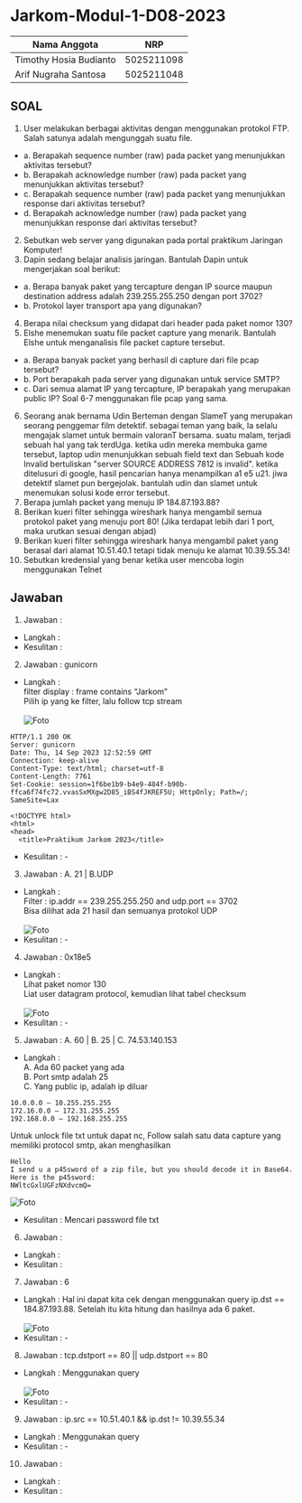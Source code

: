 # Jarkom-Modul-1-D08-2023

Nama Anggota | NRP
------------------- | --------------		
Timothy Hosia Budianto | 5025211098
Arif Nugraha Santosa | 5025211048

## SOAL
1. User melakukan berbagai aktivitas dengan menggunakan protokol FTP. Salah satunya
adalah mengunggah suatu file.
- a. Berapakah sequence number (raw) pada packet yang menunjukkan aktivitas
tersebut?
- b. Berapakah acknowledge number (raw) pada packet yang menunjukkan aktivitas
tersebut?
- c. Berapakah sequence number (raw) pada packet yang menunjukkan response
dari aktivitas tersebut?
- d. Berapakah acknowledge number (raw) pada packet yang menunjukkan response
dari aktivitas tersebut?
2. Sebutkan web server yang digunakan pada portal praktikum Jaringan Komputer!
3. Dapin sedang belajar analisis jaringan. Bantulah Dapin untuk mengerjakan soal berikut:
- a. Berapa banyak paket yang tercapture dengan IP source maupun destination
address adalah 239.255.255.250 dengan port 3702?
- b. Protokol layer transport apa yang digunakan?
4. Berapa nilai checksum yang didapat dari header pada paket nomor 130?
5. Elshe menemukan suatu file packet capture yang menarik. Bantulah Elshe untuk
menganalisis file packet capture tersebut.
- a. Berapa banyak packet yang berhasil di capture dari file pcap tersebut?
- b. Port berapakah pada server yang digunakan untuk service SMTP?
- c. Dari semua alamat IP yang tercapture, IP berapakah yang merupakan public IP?
Soal 6-7 menggunakan file pcap yang sama.
6. Seorang anak bernama Udin Berteman dengan SlameT yang merupakan seorang
penggemar film detektif. sebagai teman yang baik, Ia selalu mengajak slamet untuk
bermain valoranT bersama. suatu malam, terjadi sebuah hal yang tak terdUga. ketika
udin mereka membuka game tersebut, laptop udin menunjukkan sebuah field text dan
Sebuah kode Invalid bertuliskan "server SOURCE ADDRESS 7812 is invalid". ketika
ditelusuri di google, hasil pencarian hanya menampilkan a1 e5 u21. jiwa detektif slamet
pun bergejolak. bantulah udin dan slamet untuk menemukan solusi kode error tersebut.
7. Berapa jumlah packet yang menuju IP 184.87.193.88?
8. Berikan kueri filter sehingga wireshark hanya mengambil semua protokol paket yang
menuju port 80! (Jika terdapat lebih dari 1 port, maka urutkan sesuai dengan abjad)
9. Berikan kueri filter sehingga wireshark hanya mengambil paket yang berasal dari alamat
10.51.40.1 tetapi tidak menuju ke alamat 10.39.55.34!
10. Sebutkan kredensial yang benar ketika user mencoba login menggunakan Telnet

## Jawaban

1. Jawaban   :
- Langkah   :
- Kesulitan :

2. Jawaban   : gunicorn
- Langkah   : <br> 
filter display : frame contains “Jarkom” <br> 
Pilih ip yang ke filter, lalu follow tcp stream <br><br>
![Foto](./img/modul1_nomer2.png)
```
HTTP/1.1 200 OK
Server: gunicorn
Date: Thu, 14 Sep 2023 12:52:59 GMT
Connection: keep-alive
Content-Type: text/html; charset=utf-8
Content-Length: 7761
Set-Cookie: session=1f6be1b9-b4e9-484f-b90b-ffca6f74fc72.vvasSxMXgw2D85_iBS4fJKREF5U; HttpOnly; Path=/; SameSite=Lax

<!DOCTYPE html>
<html>
<head>
  <title>Praktikum Jarkom 2023</title>
```
- Kesulitan : -

3. Jawaban   : A. 21 | B.UDP <br> 
- Langkah   :  <br> 
Filter : ip.addr == 239.255.255.250 and udp.port == 3702 <br> 
Bisa dilihat ada 21 hasil dan semuanya protokol UDP <br><br>
![Foto](./img/modul1_nomer3.png)
- Kesulitan : -

4. Jawaban   : 0x18e5 <br> 
- Langkah   : <br> 
Lihat paket nomor 130 <br>
Liat user datagram protocol, kemudian lihat tabel checksum <br><br>
![Foto](./img/modul1_nomer4.png)
- Kesulitan : -

5. Jawaban   : A. 60 | B. 25 | C. 74.53.140.153 <br>
- Langkah   : <br>
A. Ada 60 packet yang ada <br>
B. Port smtp adalah 25 <br>
C. Yang public ip, adalah ip diluar
```
10.0.0.0 — 10.255.255.255
172.16.0.0 — 172.31.255.255
192.168.0.0 — 192.168.255.255
```
Untuk unlock file txt untuk dapat nc, Follow salah satu data capture yang memiliki protocol smtp, akan menghasilkan
```
Hello
I send u a p45sword of a zip file, but you should decode it in Base64.
Here is the p45sword:
NWltcGxlUGFzNXdvcmQ=
```
![Foto](./img/modul1_nomer5.png)
- Kesulitan : Mencari password file txt

6. Jawaban   :
- Langkah   :
- Kesulitan :

7. Jawaban   : 6
- Langkah   :
Hal ini dapat kita cek dengan menggunakan query ip.dst == 184.87.193.88. Setelah itu kita hitung dan hasilnya ada 6 paket. <br><br>
![Foto](./img/modul1_nomer7.png)
- Kesulitan : -

8. Jawaban   : tcp.dstport == 80 || udp.dstport == 80 <br>
- Langkah   : Menggunakan query <br><br>
![Foto](./img/modul1_nomer8.png)
- Kesulitan : -

9. Jawaban   : ip.src == 10.51.40.1 && ip.dst != 10.39.55.34 <br>
- Langkah   : Menggunakan query 
- Kesulitan : -

10. Jawaban   :
- Langkah   :
- Kesulitan :
